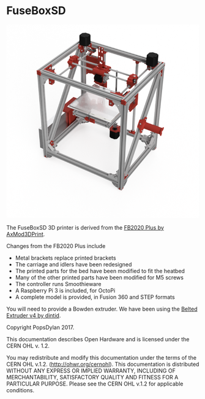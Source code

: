 # FuseBoxSD

![FuseBoxSD](images/FuseBoxSD.png)

The FuseBoxSD 3D printer is derived from the [FB2020 Plus by AxMod3DPrint](http://github.com/AxMod3DPrint/FB2020). 

Changes from the FB2020 Plus include
* Metal brackets replace printed brackets
* The carriage and idlers have been redesigned
* The printed parts for the bed have been modified to fit the heatbed
* Many of the other printed parts have been modified for M5 screws
* The controller runs Smoothieware
* A Raspberry Pi 3 is included, for OctoPi
* A complete model is provided, in Fusion 360 and STEP formats

You will need to provide a Bowden extruder. We have been using the [Belted Extruder v4 by dintid](http://www.thingiverse.com/thing:2527297).

Copyright PopsDylan 2017.

This documentation describes Open Hardware and is licensed under the CERN OHL v. 1.2.

You may redistribute and modify this documentation under the terms of the CERN OHL v.1.2. (http://ohwr.org/cernohl). This documentation is distributed WITHOUT ANY EXPRESS OR IMPLIED WARRANTY, INCLUDING OF MERCHANTABILITY, SATISFACTORY QUALITY AND FITNESS FOR A PARTICULAR PURPOSE. Please see the CERN OHL v.1.2 for applicable conditions.

